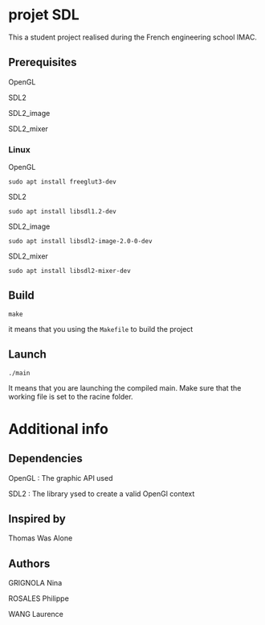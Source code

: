 # projet SDL
This a student project realised during the French engineering school IMAC.

## Prerequisites
OpenGL


SDL2


SDL2_image


SDL2_mixer

### Linux
OpenGL


`sudo apt install freeglut3-dev`


SDL2


`sudo apt install libsdl1.2-dev`


SDL2_image


`sudo apt install libsdl2-image-2.0-0-dev`


SDL2_mixer


`sudo apt install libsdl2-mixer-dev`

## Build
`make`


it means that you using the `Makefile` to build the project

## Launch
`./main`


It means that you are launching the compiled main. 
Make sure that the working file is set to the racine folder.

# Additional info
## Dependencies
OpenGL : The graphic API used


SDL2 : The library ysed to create a valid OpenGl context

## Inspired by
Thomas Was Alone

## Authors
GRIGNOLA Nina


ROSALES Philippe


WANG Laurence